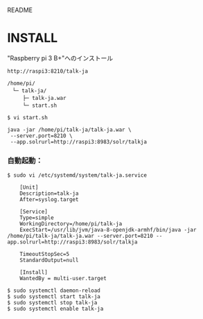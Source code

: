 README

# INSTALL

"Raspberry pi 3 B+"へのインストール

`http://raspi3:8210/talk-ja`

```
/home/pi/
　└─ talk-ja/
　　　├─ talk-ja.war
　　　└─ start.sh
```

`$ vi start.sh`

```
java -jar /home/pi/talk-ja/talk-ja.war \
 --server.port=8210 \
 --app.solrurl=http://raspi3:8983/solr/talkja
```

### 自動起動：

`$ sudo vi /etc/systemd/system/talk-ja.service`

```
	[Unit]
	Description=talk-ja
	After=syslog.target
	
	[Service]
	Type=simple
	WorkingDirectory=/home/pi/talk-ja
	ExecStart=/usr/lib/jvm/java-8-openjdk-armhf/bin/java -jar /home/pi/talk-ja/talk-ja.war --server.port=8210 --app.solrurl=http://raspi3:8983/solr/talkja
	
	TimeoutStopSec=5
	StandardOutput=null
	
	[Install]
	WantedBy = multi-user.target
```

```
$ sudo systemctl daemon-reload
$ sudo systemctl start talk-ja
$ sudo systemctl stop talk-ja
$ sudo systemctl enable talk-ja
```
